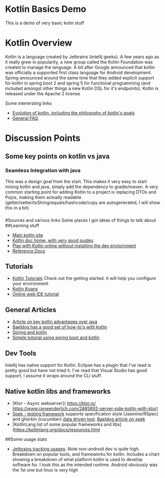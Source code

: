 # Kotlin Basics Demo
This is a demo of very basic kotin stuff

# Kotlin Overview
Kotlin is a language created by Jetbrains (intellij geeks).  A few years ago as it really grew in popularity, a new group
called the Kotlin Foundation was created to manage the language.  A bit after Google announced that kotlin was officially
a supported first class language for Android development.  Spring announced around the same time that they added explicit
support for kotlin in spring boot 2 and spring 5 for functional programming (and included amongst other things a new
Kotlin DSL for it's endpoints).  Kotlin is released under the Apache 2 license

Some interersting links
* [Evolution of kotlin, including the philosophy of kotlin's goals](https://kotlinlang.org/docs/reference/evolution/kotlin-evolution.html)
* [General FAQ](https://kotlinlang.org/docs/reference/faq.html)

# Discussion Points
## Some key points on kotlin vs java
### Seamless Integration with java
This was a design goal from the start.  This makes it very easy to start mixing kotlin and java, simply add the dependency to 
gradle/maven.  A very common starting point for adding Kotlin to a project is replacing DTOs and Pojos, making them actually 
readable (getter/setter/toString/equals/hashcode/copy are autogenerated, I will show this in a bit)

### 

#Sources and various links
Some places I got ideas of things to talk about
##Learning stuff
* [Main kotlin site](https://kotlinlang.org/)
* [Kotlin doc home, with very good guides](https://kotlinlang.org/docs)
* [Play with Kotlin online without installing the dev enviornment](https://play.kotlinlang.org)
* [Reference Docs](https://kotlinlang.org/docs/reference/)

## Tutorials
* [Kotlin Tutorials](https://kotlinlang.org/docs/tutorials/)  Check out the getting started.  It will help you configure your environment
* [Kotlin Koans](https://www.jetbrains.com/help/education/learner-start-guide.html?section=Kotlin%20Koans)
* [Online web IDE tutorial](https://try.kotlinlang.org/#/Examples/Hello,%20world!/Simplest%20version/Simplest%20version.kt)

## General Articles
* [Article on key kotlin advantages over java](https://dzone.com/articles/what-are-the-biggest-advantages-of-kotlin-over-jav)
* [Baeldog has a good set of how-to's with kotlin](https://www.baeldung.com/kotlin)
* [Spring and kotlin](https://docs.spring.io/spring-framework/docs/current/spring-framework-reference/languages.html#languages)
* [Simple tutorial using spring boot and kotlin](https://kotlinlang.org/docs/tutorials/spring-boot-restful.html)

## Dev Tools
Intellij has native support for Kotlin.  Eclipse has a plugin that I've read is pretty good but have not tried it.  I've read that 
Visual Studio has good support,  I assume it wraps around the CLI stuff. 

## Native kotlin libs and frameworks
* [Ktor - Async webserver]( https://ktor.io/ https://www.raywenderlich.com/2885892-server-side-kotlin-with-ktor)
* [Spek - testing framework](https://github.com/spekframework/spek) supports specification style (Jasmine/RSpec) and 
gherkin (cucumber) [data driven test](https://github.com/spekframework/spek/issues/521).  [Baeldog article on spek](https://www.baeldung.com/kotlin-spek)
* [KotlinLang list of some popular frameworks and libs](https://kotlinlang.org/docs/resources.html

##Some usage stats
* [Jetbrains tracking usages](https://www.jetbrains.com/lp/devecosystem-2019/kotlin/).  Note non-android dev is quite high.
Breakdown on popular tools, and frameworks for kotlin.  Includes a chart showing a breakdown of what platform kotlin is used to develop software for.  I took
this as the intended runtime.  Android obviously was the 1st one but linux is very high
